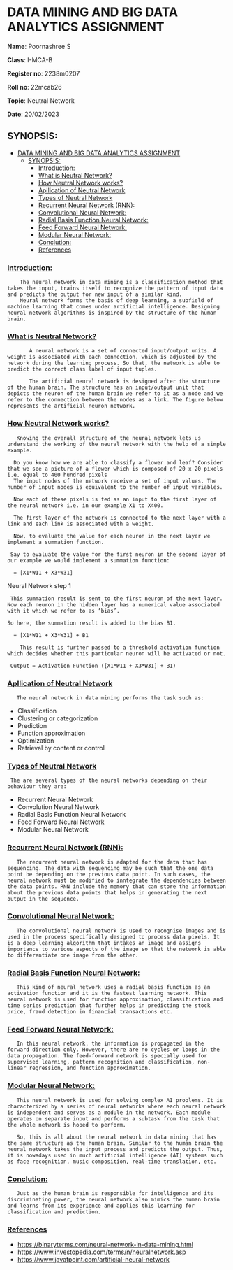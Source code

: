# DATA MINING AND BIG DATA ANALYTICS ASSIGNMENT
**Name**:  Poornashree S

**Class**: I-MCA-B

**Register no**: 2238m0207

**Roll no**: 22mcab26

**Topic**: Neutral Network

**Date**: 20/02/2023

## SYNOPSIS:
   
- [DATA MINING AND BIG DATA ANALYTICS ASSIGNMENT](#data-mining-and-big-data-analytics-assignment)
  - [SYNOPSIS:](#synopsis)
    - [Introduction:](#introduction)
    - [What is Neutral Network?](#what-is-neutral-network)
    - [ How Neutral Network works?](#-how-neutral-network-works)
    - [Apllication of Neutral Network](#apllication-of-neutral-network)
    - [Types of Neutral Network](#types-of-neutral-network)
    - [Recurrent Neural Network (RNN):](#recurrent-neural-network-rnn)
    - [Convolutional Neural Network:](#convolutional-neural-network)
    - [Radial Basis Function Neural Network:](#radial-basis-function-neural-network)
    - [Feed Forward Neural Network:](#feed-forward-neural-network)
    - [Modular Neural Network:](#modular-neural-network)
    - [Conclution:](#conclution)
    - [References](#references)
  
### <u>Introduction:</u>
        The neural network in data mining is a classification method that takes the input, trains itself to recognize the pattern of input data and predicts the output for new input of a similar kind. 
        Neural network forms the basis of deep learning, a subfield of machine learning that comes under artificial intelligence. Designing neural network algorithms is inspired by the structure of the human brain.

### <u>What is Neutral Network?</u>
           A neural network is a set of connected input/output units. A weight is associated with each connection, which is adjusted by the network during the learning process. So that, the network is able to predict the correct class label of input tuples.

           The artificial neural network is designed after the structure of the human brain. The structure has an input/output unit that depicts the neuron of the human brain we refer to it as a node and we refer to the connection between the nodes as a link. The figure below represents the artificial neuron network.
###   <u> How Neutral Network works?</u>       
       Knowing the overall structure of the neural network lets us understand the working of the neural network with the help of a simple example.

      Do you know how we are able to classify a flower and leaf? Consider that we see a picture of a flower which is composed of 20 x 20 pixels i.e. equal to 400 hundred pixels
      The input nodes of the network receive a set of input values. The number of input nodes is equivalent to the number of input variables.

      Now each of these pixels is fed as an input to the first layer of the neural network i.e. in our example X1 to X400.

      The first layer of the network is connected to the next layer with a link and each link is associated with a weight.

      Now, to evaluate the value for each neuron in the next layer we implement a summation function.

     Say to evaluate the value for the first neuron in the second layer of our example we would implement a summation function:

      = [X1*W11 + X3*W31]

Neural Network step 1

     This summation result is sent to the first neuron of the next layer. Now each neuron in the hidden layer has a numerical value associated with it which we refer to as ‘bias’.

    So here, the summation result is added to the bias B1.

      = [X1*W11 + X3*W31] + B1

        This result is further passed to a threshold activation function which decides whether this particular neuron will be activated or not.

     Output = Activation Function ([X1*W11 + X3*W31] + B1­)
### <u>Apllication of Neutral Network</u>
       The neural network in data mining performs the task such as:

- Classification
- Clustering or categorization
- Prediction
- Function approximation
- Optimization
- Retrieval by content or control      
### <u>Types of Neutral Network</u>
     The are several types of the neural networks depending on their behaviour they are:

- Recurrent Neural Network
- Convolution Neural Network
- Radial Basis Function Neural Network
- Feed Forward Neural Network
- Modular Neural Network  
### <u>Recurrent Neural Network (RNN):</u>
       The recurrent neural network is adapted for the data that has sequencing. The data with sequencing may be such that the one data point be depending on the previous data point. In such cases, the neural network must be modified to inntegrate the dependencies between the data points. RNN include the memory that can store the information about the previous data points that helps in generating the next output in the sequence. 
### <u>Convolutional Neural Network:</u>
       The convolutional neural network is used to recognise images and is used in the process specifically designed to process data pixels. It is a deep learning algorithm that intakes an image and assigns importance to various aspects of the image so that the network is able to differentiate one image from the other.     
### <u>Radial Basis Function Neural Network:</U>
       This kind of neural network uses a radial basis function as an activation function and it is the fastest learning network. This neural network is used for function approximation, classification and time series prediction that further helps in predicting the stock price, fraud detection in financial transactions etc.
### <U>Feed Forward Neural Network:</u>
       In this neural network, the information is propagated in the forward direction only. However, there are no cycles or loops in the data propagation. The feed-forward network is specially used for supervised learning, pattern recognition and classification, non-linear regression, and function approximation.

### <u>Modular Neural Network:</u>
       This neural network is used for solving complex AI problems. It is characterized by a series of neural networks where each neural network is independent and serves as a module in the network. Each module operates on separate input and performs a subtask from the task that the whole network is hoped to perform.

       So, this is all about the neural network in data mining that has the same structure as the human brain. Similar to the human brain the neural network takes the input process and predicts the output. Thus, it is nowadays used in much artificial intelligence (AI) systems such as face recognition, music composition, real-time translation, etc.
### <u>Conclution:</u>
       Just as the human brain is responsible for intelligence and its discriminating power, the neural network also mimics the human brain and learns from its experience and applies this learning for classification and prediction.
### <u>References</u> 
- https://binaryterms.com/neural-network-in-data-mining.html 
- https://www.investopedia.com/terms/n/neuralnetwork.asp
- https://www.javatpoint.com/artificial-neural-network               






